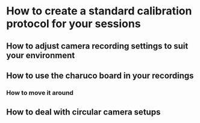 # How to create a standard calibration protocol for your sessions

## How to adjust camera recording settings to suit your environment

## How to use the charuco board in your recordings

### How to move it around
## How to deal with circular camera setups
